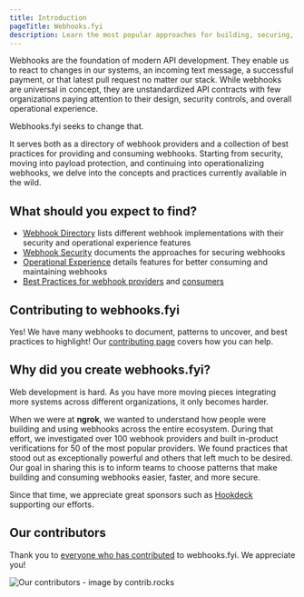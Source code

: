 ```yaml
---
title: Introduction
pageTitle: Webhooks.fyi
description: Learn the most popular approaches for building, securing, and operating webhooks, with recommendations for webhook providers and consumers
---
```


Webhooks are the foundation of modern API development. They enable us to react to changes in our systems, an incoming text message, a successful payment, or that latest pull request no matter our stack. While webhooks are universal in concept, they are unstandardized API contracts with few organizations paying attention to their design, security controls, and overall operational experience.

Webhooks.fyi seeks to change that.

It serves both as a directory of webhook providers and a collection of best practices for providing and consuming webhooks. Starting from security, moving into payload protection, and continuing into operationalizing webhooks, we delve into the concepts and practices currently available in the wild. 

## What should you expect to find?

- [Webhook Directory](/docs/webhook-directory) lists different webhook implementations with their security and operational experience features
- [Webhook Security](/security/intro) documents the approaches for securing webhooks
- [Operational Experience](/ops-experience/intro) details features for better consuming and maintaining webhooks
- [Best Practices for webhook providers](/best-practices/webhook-providers) and [consumers](/best-practices/webhook-consumers)

## Contributing to webhooks.fyi

Yes! We have many webhooks to document, patterns to uncover, and best practices to highlight!
Our [contributing page](/docs/how-to-contribute) covers how you can help.

## Why did you create webhooks.fyi?

Web development is hard. As you have more moving pieces integrating more systems across different organizations, it only becomes harder.

When we were at **ngrok**, we wanted to understand how people were building and using webhooks across the entire ecosystem. During that effort, we investigated over 100 webhook providers and built in-product verifications for 50 of the most popular providers. We found practices that stood out as exceptionally powerful and others that left much to be desired. Our goal in sharing this is to inform teams to choose patterns that make building and consuming webhooks easier, faster, and more secure.

Since that time, we appreciate great sponsors such as [Hookdeck](https://hookdeck.com/?ref=webhooksfyi) supporting our efforts.

## Our contributors

Thank you to [everyone who has contributed](https://github.com/caseysoftware/webhooks.fyi/contributors) to webhooks.fyi. We appreciate you!

![Our contributors - image by contrib.rocks](https://contrib.rocks/image?repo=caseysoftware/webhooks.fyi)